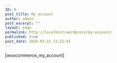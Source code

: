 ```yaml
---
ID: 9
post_title: My account
author: admin
post_excerpt: ""
layout: page
permalink: http://localhost/wordpress/my-account/
published: true
post_date: 2018-03-21 12:22:41
---
```

[woocommerce_my_account]